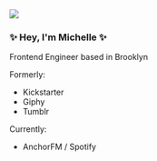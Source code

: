 <img src="http://i.imgflip.com/16zzgq.jpg" />

### ✨ Hey, I'm Michelle ✨

Frontend Engineer based in Brooklyn

Formerly:

- Kickstarter
- Giphy
- Tumblr

Currently:
- AnchorFM / Spotify





<!--
**michelleoj/michelleoj** is a ✨ _special_ ✨ repository because its `README.md` (this file) appears on your GitHub profile.

Here are some ideas to get you started:

- 🔭 I’m currently working on ...
- 🌱 I’m currently learning ...
- 👯 I’m looking to collaborate on ...
- 🤔 I’m looking for help with ...
- 💬 Ask me about ...
- 📫 How to reach me: ...
- 😄 Pronouns: ...
- ⚡ Fun fact: ...
-->
